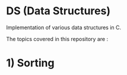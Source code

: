 # DS (Data Structures)
Implementation of various data structures in C.

The topics covered in this repository are :
# 1) Sorting

